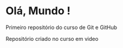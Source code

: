 # Olá, Mundo !

Primeiro repositório do curso de Git e GitHub

Repositório criado no curso em video
